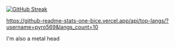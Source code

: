 [![GitHub Streak](http://github-readme-streak-stats.herokuapp.com?user=Pyro569&theme=dark&background=000000)](https://git.io/streak-stats)

https://github-readme-stats-one-bice.vercel.app/api/top-langs/?username=pyro569&langs_count=10

I'm also a metal head
